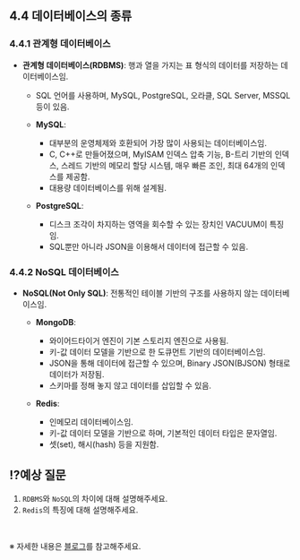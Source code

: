 ## 4.4 데이터베이스의 종류

### 4.4.1 관계형 데이터베이스
- **관계형 데이터베이스(RDBMS)**: 행과 열을 가지는 표 형식의 데이터를 저장하는 데이터베이스임.

    - SQL 언어를 사용하며, MySQL, PostgreSQL, 오라클, SQL Server, MSSQL 등이 있음.

    - **MySQL**:

        - 대부분의 운영체제와 호환되어 가장 많이 사용되는 데이터베이스임.
        - C, C++로 만들어졌으며, MyISAM 인덱스 압축 기능, B-트리 기반의 인덱스, 스레드 기반의 메모리 할당 시스템, 매우 빠른 조인, 최대 64개의 인덱스를 제공함.
        - 대용량 데이터베이스를 위해 설계됨.

    - **PostgreSQL**:
        - 디스크 조각이 차지하는 영역을 회수할 수 있는 장치인 VACUUM이 특징임.
        - SQL뿐만 아니라 JSON을 이용해서 데이터에 접근할 수 있음.

### 4.4.2 NoSQL 데이터베이스
- **NoSQL(Not Only SQL)**: 전통적인 테이블 기반의 구조를 사용하지 않는 데이터베이스임.

    - **MongoDB**:

        - 와이어드타이거 엔진이 기본 스토리지 엔진으로 사용됨.
        - 키-값 데이터 모델을 기반으로 한 도큐먼트 기반의 데이터베이스임.
        - JSON을 통해 데이터에 접근할 수 있으며, Binary JSON(BJSON) 형태로 데이터가 저장됨.
        - 스키마를 정해 놓지 않고 데이터를 삽입할 수 있음.

    - **Redis**:

        - 인메모리 데이터베이스임.
        - 키-값 데이터 모델을 기반으로 하며, 기본적인 데이터 타입은 문자열임.
        - 셋(set), 해시(hash) 등을 지원함.

## ⁉️예상 질문

1. `RDBMS`와 `NoSQL`의 차이에 대해 설명해주세요.
2. `Redis`의 특징에 대해 설명해주세요.

&nbsp;

※ 자세한 내용은 [블로그](https://mandusitstudy.tistory.com/315)를 참고해주세요.